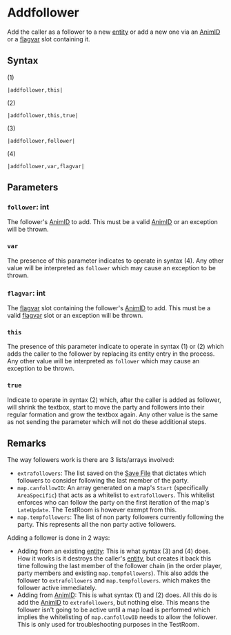 # Addfollower

Add the caller as a follower to a new [entity](../../Entities/Entity.md) or add a new one via an [AnimID](../../Enums%20and%20IDs/AnimIDs.md) or a [flagvar](../../Flags%20arrays/flagvar.md) slot containing it.

## Syntax

(1)

````
|addfollower,this|
````

(2)

````
|addfollower,this,true|
````

(3)

````
|addfollower,follower|
````

(4)

````
|addfollower,var,flagvar|
````

## Parameters

### `follower`: int

The follower's [AnimID](../../Enums%20and%20IDs/AnimIDs.md) to add. This must be a valid [AnimID](../../Enums%20and%20IDs/AnimIDs.md) or an exception will be thrown.

### `var`

The presence of this parameter indicates to operate in syntax (4). Any other value will be interpreted as `follower` which may cause an exception to be thrown.

### `flagvar`: int

The [flagvar](../../Flags%20arrays/flagvar.md) slot containing the follower's [AnimID](../../Enums%20and%20IDs/AnimIDs.md) to add. This must be a valid [flagvar](../../Flags%20arrays/flagvar.md) slot or an exception will be thrown.

### `this`

The presence of this parameter indicate to operate in syntax (1) or (2) which adds the caller to the follower by replacing its entity entry in the process. Any other value will be interpreted as `follower` which may cause an exception to be thrown.

### `true`

Indicate to operate in syntax (2) which, after the caller is added as follower, will shrink the textbox, start to move the party and followers into their regular formation and grow the textbox again. Any other value is the same as not sending the parameter which will not do these additional steps.

## Remarks

The way followers work is there are 3 lists/arrays involved:

* `extrafollowers`: The list saved on the [Save File](../../External%20data%20format/Save%20File.md) that dictates which followers to consider following the last member of the party.
* `map.canfollowID`: An array generated on a map's `Start` (specifically `AreaSpecific`) that acts as a whitelist to `extrafollowers`. This whitelist enforces who can follow the party on the first iteration of the map's `LateUpdate`. The TestRoom is however exempt from this.
* `map.tempfollowers`: The list of non party followers currently following the party. This represents all the non party active followers.

Adding a follower is done in 2 ways:

* Adding from an existing [entity](../../Entities/Entity.md): This is what syntax (3) and (4) does. How it works is it destroys the caller's [entity](../../Entities/Entity.md), but creates it back this time following the last member of the follower chain (in the order player, party members and existing `map.tempfollowers`). This also adds the follower to `extrafollowers` and `map.tempfollowers`. which makes the follower active immediately.
* Adding from [AnimID](../../Enums%20and%20IDs/AnimIDs.md): This is what syntax (1) and (2) does. All this do is add the [AnimID](../../Enums%20and%20IDs/AnimIDs.md) to `extrafollowers`, but nothing else. This means the follower isn't going to be active until a map load is performed which implies the whitelisting of `map.canfollowID` needs to allow the follower. This is only used for troubleshooting purposes in the TestRoom.
